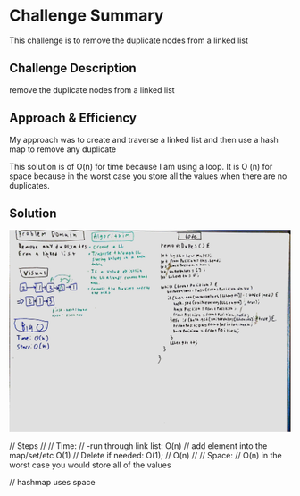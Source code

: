# Challenge Summary
<!-- Short summary or background information -->
This challenge is to remove the duplicate nodes from a linked list

## Challenge Description
<!-- Description of the challenge -->
remove the duplicate nodes from a linked list

## Approach & Efficiency
<!-- What approach did you take? Why? What is the Big O space/time for this approach? -->
My approach was to create and traverse a linked list and then use a hash map to remove any duplicate

This solution is of O(n) for time because I am using a loop. It is O (n) for space because in the worst case you store all the values when there are no duplicates.

## Solution
<!-- Embedded whiteboard image -->
![Whiteboard](whiteboard.jpg)

// Steps
//
// Time:
// -run through link list: O(n)
// add element into the map/set/etc O(1)
// Delete if needed: O(1);
// O(n)
//
// Space:
// O(n) in the worst case you would store all of the values

// hashmap uses space

